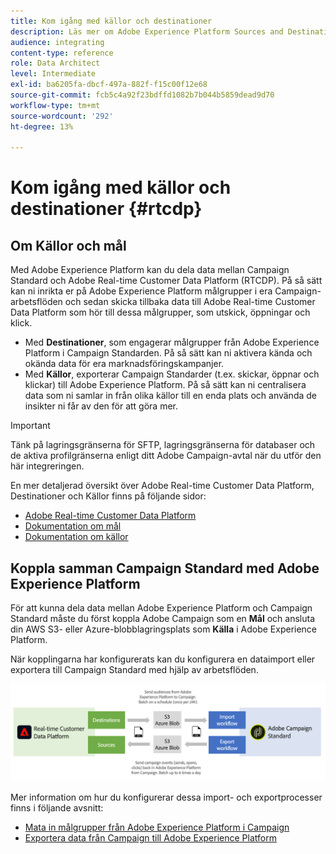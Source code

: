 ```yaml
---
title: Kom igång med källor och destinationer
description: Läs mer om Adobe Experience Platform Sources and Destinations.
audience: integrating
content-type: reference
role: Data Architect
level: Intermediate
exl-id: ba6205fa-dbcf-497a-882f-f15c00f12e68
source-git-commit: fcb5c4a92f23bdffd1082b7b044b5859dead9d70
workflow-type: tm+mt
source-wordcount: '292'
ht-degree: 13%

---
```


# Kom igång med källor och destinationer {#rtcdp}

## Om Källor och mål

Med Adobe Experience Platform kan du dela data mellan Campaign Standard och Adobe Real-time Customer Data Platform (RTCDP). På så sätt kan ni inrikta er på Adobe Experience Platform målgrupper i era Campaign-arbetsflöden och sedan skicka tillbaka data till Adobe Real-time Customer Data Platform som hör till dessa målgrupper, som utskick, öppningar och klick.

* Med **Destinationer**, som engagerar målgrupper från Adobe Experience Platform i Campaign Standarden. På så sätt kan ni aktivera kända och okända data för era marknadsföringskampanjer.
* Med **Källor**, exporterar Campaign Standarder (t.ex. skickar, öppnar och klickar) till Adobe Experience Platform. På så sätt kan ni centralisera data som ni samlar in från olika källor till en enda plats och använda de insikter ni får av den för att göra mer.


>[!IMPORTANT]
>
>Tänk på lagringsgränserna för SFTP, lagringsgränserna för databaser och de aktiva profilgränserna enligt ditt Adobe Campaign-avtal när du utför den här integreringen.

En mer detaljerad översikt över Adobe Real-time Customer Data Platform, Destinationer och Källor finns på följande sidor:

* [Adobe Real-time Customer Data Platform](https://experienceleague.adobe.com/docs/experience-platform/rtcdp/overview.html?lang=sv)
* [Dokumentation om mål](https://experienceleague.adobe.com/docs/experience-platform/destinations/home.htmll?lang=sv)
* [Dokumentation om källor](https://experienceleague.adobe.com/docs/experience-platform/sources/home.htmll?lang=sv)

## Koppla samman Campaign Standard med Adobe Experience Platform

För att kunna dela data mellan Adobe Experience Platform och Campaign Standard måste du först koppla Adobe Campaign som en **Mål** och ansluta din AWS S3- eller Azure-blobblagringsplats som **Källa** i Adobe Experience Platform.

När kopplingarna har konfigurerats kan du konfigurera en dataimport eller exportera till Campaign Standard med hjälp av arbetsflöden.

![](assets/rtcdp-schema.png)

Mer information om hur du konfigurerar dessa import- och exportprocesser finns i följande avsnitt:

* [Mata in målgrupper från Adobe Experience Platform i Campaign](../../integrating/using/ingest-aep-data.md)
* [Exportera data från Campaign till Adobe Experience Platform](../../integrating/using/export-campaign-data.md)
